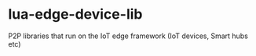 # lua-edge-device-lib
P2P libraries that run on the IoT edge framework (IoT devices, Smart hubs etc)
